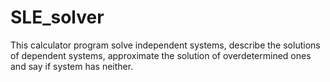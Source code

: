 # SLE_solver
This calculator program solve independent systems, describe the solutions of dependent systems, approximate the solution of overdetermined ones and say if system has neither.
